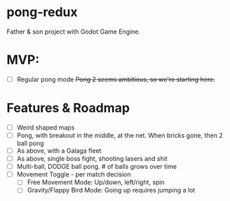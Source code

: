 # pong-redux
Father &amp; son project with Godot Game Engine. 

# MVP:

- [ ]  Regular pong mode ~~Pong 2 seems ambitious, so we're starting here.~~

# Features & Roadmap

- [ ]  Weird shaped maps
- [ ]  Pong, with breakout in the middle, at the net. When bricks gone, then 2 ball pong
- [ ]  As above, with a Galaga fleet
- [ ]  As above, single boss fight, shooting lasers and shit
- [ ]  Multi-ball, DODGE ball pong. # of balls grows over time
- [ ]  Movement Toggle - per match decision
    - [ ]  Free Movement Mode: Up/down, left/right, spin
    - [ ]  Gravity/Flappy Bird Mode: Going up requires jumping a lot